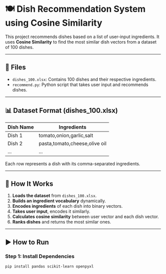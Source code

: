 # 🍽️ Dish Recommendation System using Cosine Similarity

This project recommends dishes based on a list of user-input ingredients. It uses **Cosine Similarity** to find the most similar dish vectors from a dataset of 100 dishes.

---

## 📂 Files

- `dishes_100.xlsx`: Contains 100 dishes and their respective ingredients.
- `recommend.py`: Python script that takes user input and recommends dishes.

---

## 📊 Dataset Format (dishes_100.xlsx)

| Dish Name | Ingredients                     |
|-----------|----------------------------------|
| Dish 1    | tomato,onion,garlic,salt         |
| Dish 2    | pasta,tomato,cheese,olive oil    |
| ...       | ...                              |

Each row represents a dish with its comma-separated ingredients.

---

## 🔧 How It Works

1. **Loads the dataset** from `dishes_100.xlsx`.
2. **Builds an ingredient vocabulary** dynamically.
3. **Encodes ingredients** of each dish into binary vectors.
4. **Takes user input**, encodes it similarly.
5. **Calculates cosine similarity** between user vector and each dish vector.
6. **Ranks dishes** and returns the most similar ones.

---

## ▶️ How to Run

### Step 1: Install Dependencies

```bash
pip install pandas scikit-learn openpyxl
